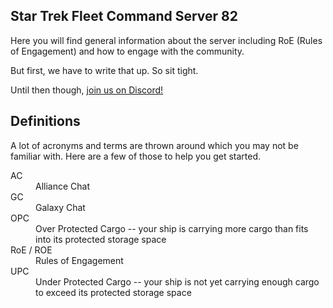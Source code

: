 ## Star Trek Fleet Command Server 82

Here you will find general information about the server including RoE (Rules of Engagement) and how to engage with the community.

But first, we have to write that up. So sit tight.

Until then though, [join us on Discord!](https://discord.gg/n37bsdvM9d)

## Definitions

A lot of acronyms and terms are thrown around which you may not be familiar with. Here are a few of those to help you get started.

<dl>
  <dt>AC</dt>
  <dd>Alliance Chat</dd>
  <dt>GC</dt>
  <dd>Galaxy Chat</dd>
  <dt>OPC</dt>
  <dd>Over Protected Cargo -- your ship is carrying more cargo than fits into its protected storage space</dd>
  <dt>RoE / ROE</dt>
  <dd>Rules of Engagement</dd>
  <dt>UPC</dt>
  <dd>Under Protected Cargo -- your ship is not yet carrying enough cargo to exceed its protected storage space</dd>
</dl>
